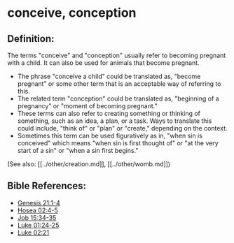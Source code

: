 # conceive, conception #

## Definition: ##

The terms "conceive" and "conception" usually refer to becoming pregnant with a child. It can also be used for animals that become pregnant.

* The phrase "conceive a child" could be translated as, "become pregnant" or some other term that is an acceptable way of referring to this.
* The related term "conception" could be translated as, "beginning of a pregnancy" or "moment of becoming pregnant."
* These terms can also refer to creating something or thinking of something, such as an idea, a plan, or a task. Ways to translate this could include, "think of" or "plan" or "create," depending on the context.
* Sometimes this term can be used figuratively as in, "when sin is conceived" which means "when sin is first thought of" or "at the very start of a sin" or "when a sin first begins."

(See also: [[../other/creation.md]], [[../other/womb.md]])

## Bible References: ##

* [Genesis 21:1-4](en/tn/gen/help/21/01)
* [Hosea 02:4-5](en/tn/hos/help/02/04)
* [Job 15:34-35](en/tn/job/help/15/34)
* [Luke 01:24-25](en/tn/luk/help/01/24)
* [Luke 02:21](en/tn/luk/help/02/21)